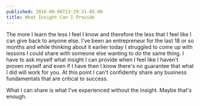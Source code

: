```yaml
---
published: 2016-09-06T23:29:31-05:00
title: What Insight Can I Provide
---
```

The more I learn the less I feel I know and therefore the less that I feel like I can give back to anyone else. I've been an entrepreneur for the last 18 or so months and while thinking about it earlier today I struggled to come up with lessons I could share with someone else wanting to do the same thing. I have to ask myself what insight I can provide when I feel like I haven't proven myself and even if I have then I know there's no guarantee that what I did will work for you. At this point I can't confidently share any business fundamentals that are critical to success.

What I can share is what I've experienced without the insight. Maybe that's enough. 